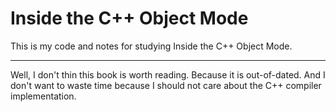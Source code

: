 # Inside the C++ Object Mode

This is my code and notes for studying Inside the C++ Object Mode.

---

Well, I don't thin this book is worth reading. Because it is out-of-dated. And
I don't want to waste time because I should not care about the C++ compiler
implementation.
